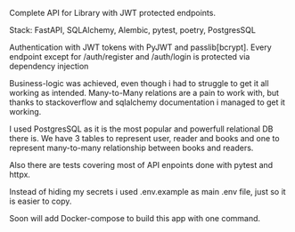Complete API for Library with JWT protected endpoints.

Stack: FastAPI, SQLAlchemy, Alembic, pytest, poetry, PostgresSQL

Authentication with JWT tokens with PyJWT and passlib[bcrypt].
Every endpoint except for /auth/register and /auth/login is protected via dependency injection

Business-logic was achieved, even though i had to struggle to get it all working as intended. Many-to-Many relations are a pain to work with,
but thanks to stackoverflow and sqlalchemy documentation i managed to get it working.

I used PostgresSQL as it is the most popular and powerfull relational DB there is.
We have 3 tables to represent user, reader and books and one to represent 
many-to-many relationship between books and readers.

Also there are tests covering most of API enpoints done with pytest and httpx.

Instead of hiding my secrets i used .env.example as main .env file, just so it is easier to copy.

Soon will add Docker-compose to build this app with one command.